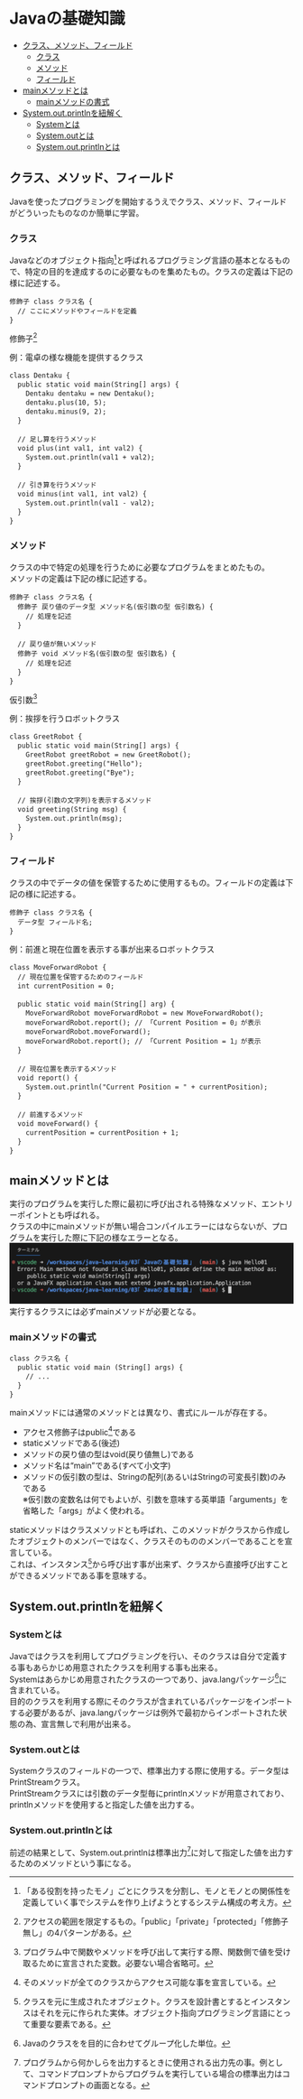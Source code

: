 # Javaの基礎知識

- [クラス、メソッド、フィールド](#クラスメソッドフィールド)
  - [クラス](#クラス)
  - [メソッド](#メソッド)
  - [フィールド](#フィールド)
- [mainメソッドとは](#mainメソッドとは)
  - [mainメソッドの書式](#mainメソッドの書式)
- [System.out.printlnを紐解く](#systemoutprintlnを紐解く)
  - [Systemとは](#systemとは)
  - [System.outとは](#systemoutとは)
  - [System.out.printlnとは](#systemoutprintlnとは)

## クラス、メソッド、フィールド
Javaを使ったプログラミングを開始するうえでクラス、メソッド、フィールドがどういったものなのか簡単に学習。

### クラス
Javaなどのオブジェクト指向[^1]と呼ばれるプログラミング言語の基本となるもので、特定の目的を達成するのに必要なものを集めたもの。クラスの定義は下記の様に記述する。
```
修飾子 class クラス名 {
  // ここにメソッドやフィールドを定義
}
```
修飾子[^2]

例：電卓の様な機能を提供するクラス
```
class Dentaku {
  public static void main(String[] args) {
    Dentaku dentaku = new Dentaku();
    dentaku.plus(10, 5);
    dentaku.minus(9, 2);
  }

  // 足し算を行うメソッド
  void plus(int val1, int val2) {
    System.out.println(val1 + val2);
  }

  // 引き算を行うメソッド
  void minus(int val1, int val2) {
    System.out.println(val1 - val2);
  }
}
```

### メソッド
クラスの中で特定の処理を行うために必要なプログラムをまとめたもの。  
メソッドの定義は下記の様に記述する。
```
修飾子 class クラス名 {
  修飾子 戻り値のデータ型 メソッド名(仮引数の型 仮引数名) {
    // 処理を記述
  }

  // 戻り値が無いメソッド
  修飾子 void メソッド名(仮引数の型 仮引数名) {
    // 処理を記述
  }
}
```
仮引数[^3]

例：挨拶を行うロボットクラス
```
class GreetRobot {
  public static void main(String[] args) {
    GreetRobot greetRobot = new GreetRobot();
    greetRobot.greeting("Hello");
    greetRobot.greeting("Bye");
  }

  // 挨拶(引数の文字列)を表示するメソッド
  void greeting(String msg) {
    System.out.println(msg);
  }
}
```

### フィールド
クラスの中でデータの値を保管するために使用するもの。フィールドの定義は下記の様に記述する。
```
修飾子 class クラス名 {
  データ型 フィールド名;
}
```
例：前進と現在位置を表示する事が出来るロボットクラス
```
class MoveForwardRobot {
  // 現在位置を保管するためのフィールド
  int currentPosition = 0;

  public static void main(String[] arg) {
    MoveForwardRobot moveForwardRobot = new MoveForwardRobot();
    moveForwardRobot.report(); // 「Current Position = 0」が表示
    moveForwardRobot.moveForward();
    moveForwardRobot.report(); // 「Current Position = 1」が表示
  }

  // 現在位置を表示するメソッド
  void report() {
    System.out.println("Current Position = " + currentPosition);
  }

  // 前進するメソッド
  void moveForward() {
    currentPosition = currentPosition + 1;
  }
}
```

## mainメソッドとは
実行のプログラムを実行した際に最初に呼び出される特殊なメソッド、エントリーポイントとも呼ばれる。  
クラスの中にmainメソッドが無い場合コンパイルエラーにはならないが、プログラムを実行した際に下記の様なエラーとなる。
![image](images/readme/execute-error-main-method-not-found.png)
実行するクラスには必ずmainメソッドが必要となる。

### mainメソッドの書式
```
class クラス名 {
  public static void main (String[] args) {
    // ...
  }
}
```
mainメソッドには通常のメソッドとは異なり、書式にルールが存在する。
- アクセス修飾子はpublic[^4]である
- staticメソッドである(後述)
- メソッドの戻り値の型はvoid(戻り値無し)である
- メソッド名は“main”である(すべて小文字)
- メソッドの仮引数の型は、Stringの配列(あるいはStringの可変長引数)のみである  
※仮引数の変数名は何でもよいが、引数を意味する英単語「arguments」を省略した「args」がよく使われる。

staticメソッドはクラスメソッドとも呼ばれ、このメソッドがクラスから作成したオブジェクトのメンバーではなく、クラスそのもののメンバーであることを宣言している。  
これは、インスタンス[^5]から呼び出す事が出来ず、クラスから直接呼び出すことができるメソッドである事を意味する。

## System.out.printlnを紐解く

### Systemとは
Javaではクラスを利用してプログラミングを行い、そのクラスは自分で定義する事もあらかじめ用意されたクラスを利用する事も出来る。  
Systemはあらかじめ用意されたクラスの一つであり、java.langパッケージ[^6]に含まれている。  
目的のクラスを利用する際にそのクラスが含まれているパッケージをインポートする必要があるが、java.langパッケージは例外で最初からインポートされた状態の為、宣言無しで利用が出来る。

### System.outとは
Systemクラスのフィールドの一つで、標準出力する際に使用する。データ型はPrintStreamクラス。  
PrintStreamクラスには引数のデータ型毎にprintlnメソッドが用意されており、printlnメソッドを使用すると指定した値を出力する。

### System.out.printlnとは
前述の結果として、System.out.printlnは標準出力[^7]に対して指定した値を出力するためのメソッドという事になる。


[^1]: 「ある役割を持ったモノ」ごとにクラスを分割し、モノとモノとの関係性を定義していく事でシステムを作り上げようとするシステム構成の考え方。
[^2]: アクセスの範囲を限定するもの。「public」「private」「protected」「修飾子無し」の4パターンがある。
[^3]: プログラム中で関数やメソッドを呼び出して実行する際、関数側で値を受け取るために宣言された変数。必要ない場合省略可。
[^4]: そのメソッドが全てのクラスからアクセス可能な事を宣言している。
[^5]: クラスを元に生成されたオブジェクト。クラスを設計書とするとインスタンスはそれを元に作られた実体。オブジェクト指向プログラミング言語にとって重要な要素である。
[^6]: Javaのクラスをを目的に合わせてグループ化した単位。
[^7]: プログラムから何かしらを出力するときに使用される出力先の事。例として、コマンドプロンプトからプログラムを実行している場合の標準出力はコマンドプロンプトの画面となる。